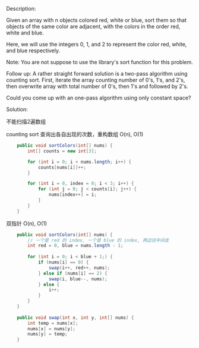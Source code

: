 Description:

Given an array with n objects colored red, white or blue, sort them so that objects of the same color are adjacent, with the colors in the order red, white and blue.

Here, we will use the integers 0, 1, and 2 to represent the color red, white, and blue respectively.

Note:
You are not suppose to use the library's sort function for this problem.

Follow up:
A rather straight forward solution is a two-pass algorithm using counting sort.
First, iterate the array counting number of 0's, 1's, and 2's, then overwrite array with total number of 0's, then 1's and followed by 2's.

Could you come up with an one-pass algorithm using only constant space?

Solution:

不能扫描2遍数组

counting sort 查询出各自出现的次数，重构数组 O(n), O(1)
```java
    public void sortColors(int[] nums) {
        int[] counts = new int[3];

        for (int i = 0; i < nums.length; i++) {
            counts[nums[i]]++;
        }

        for (int i = 0, index = 0; i < 3; i++) {
            for (int j = 0; j < counts[i]; j++) {
                nums[index++] = i;
            }
        }
    }
```

双指针  O(n), O(1)
```java
    public void sortColors(int[] nums) {
        // 一个是 red 的 index, 一个是 blue 的 index, 两边往中间走
        int red = 0, blue = nums.length - 1;
        
        for (int i = 0; i < blue + 1;) {
            if (nums[i] == 0) {
                swap(i++, red++, nums);
            } else if (nums[i] == 2) {
                swap(i, blue--, nums);
            } else {
                i++;
            }
        }
    }
    
    public void swap(int x, int y, int[] nums) {
        int temp = nums[x];
        nums[x] = nums[y];
        nums[y] = temp;
    }
```